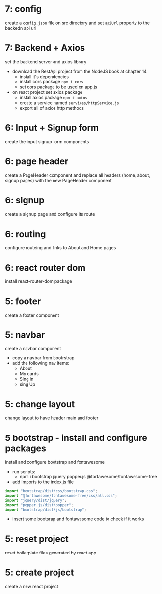 # 7: config

create a `config.json` file on src directory and set `apiUrl` property to the backedn api url

# 7: Backend + Axios

set the backend server and axios library

- download the RestApi project from the NodeJS book at chapter 14
  - install it's dependencies
  - install cors package `npm i cors`
  - set cors package to be used on app.js
- on react project set axios package
  - install axios package `npm i axios`
  - create a service named `services/httpService.js`
  - export all of axios http methods

# 6: Input + Signup form

create the input signup form components

# 6: page header

create a PageHeader component and replace all headers (home, about, signup pages) with the new PageHeader component

# 6: signup

create a signup page and configure its route

# 6: routing

configure routeing and links to About and Home pages

# 6: react router dom

install react-router-dom package

# 5: footer

create a footer component

# 5: navbar

create a navbar component

- copy a navbar from bootrstrap
- add the following nav items:
  - About
  - My cards
  - Sing in
  - sing Up

# 5: change layout

change layout to have header main and footer

# 5 bootstrap - install and configure packages

install and configure bootstrap and fontawesome

- run scripts:
  - npm i bootstrap jquery popper.js @fortawesome/fontawesome-free
- add imports to the index.js file

```javascript
import "bootstrap/dist/css/bootstrap.css";
import "@fortawesome/fontawesome-free/css/all.css";
import "jquery/dist/jquery";
import "popper.js/dist/popper";
import "bootstrap/dist/js/bootstrap";
```

- insert some bootsrap and fontawesome code to check if it works

# 5: reset project

reset boilerplate files generated by react app

# 5: create project

create a new react project
